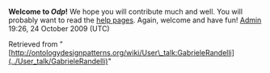 __Welcome to _Odp_!__ We hope you will contribute much and well. 
You will probably want to read the [help pages](http://ontologydesignpatterns.org/wiki/Help:Contents "Help:Contents"). Again, welcome and have fun! [Admin](../User/ValentinaPresutti "User:ValentinaPresutti") 19:26, 24 October 2009 (UTC)





Retrieved from "[http://ontologydesignpatterns.org/wiki/User\_talk:GabrieleRandelli](../User_talk/GabrieleRandelli)"